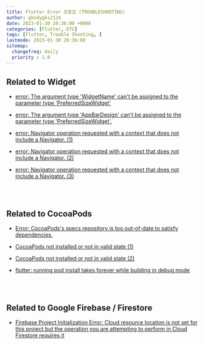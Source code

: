 ```yaml
---
title: Flutter Error 모음집 (TROUBLESHOOTING)
author: gksdygks2124
date: 2023-01-30 20:36:00 +0900
categories: [Flutter, ETC]
tags: [Flutter, Trouble Shooting, ]
lastmode: 2023-01-30 20:36:00
sitemap:
  changefreq: daily
  priority : 1.0
---
```

## <b> Related to Widget </b>
- [error: The argument type 'WidgetName' can't be assigned to the parameter type 'PreferredSizeWidget'](https://stackoverflow.com/questions/52678469/the-appbardesign-cant-be-assigned-to-the-parameter-type-preferredsizewidget)

- [error: The argument type 'AppBarDesign' can't be assigned to the parameter type 'PreferredSizeWidget'.](https://stackoverflow.com/questions/52678469/the-appbardesign-cant-be-assigned-to-the-parameter-type-preferredsizewidget)

- [error: Navigator operation requested with a context that does not include a Navigator. (1)](https://stackoverflow.com/questions/50124355/flutter-navigator-not-working)

- [error: Navigator operation requested with a context that does not include a Navigator. (2)](https://stackoverflow.com/questions/44004451/navigator-operation-requested-with-a-context-that-does-not-include-a-navigator)

- [error: Navigator operation requested with a context that does not include a Navigator. (3)](https://github.com/flutter/flutter/issues/15919)

<br>
<br>

## <b>Related to CocoaPods</b>
- [Error: CocoaPods's specs repository is too out-of-date to satisfy dependencies.](https://stackoverflow.com/questions/64443888/flutter-cocoapodss-specs-repository-is-too-out-of-date-to-satisfy-dependencies)  

- [CocoaPods not installed or not in valid state (1)](https://stackoverflow.com/questions/62593939/cocoapods-not-installed-or-not-in-valid-state')  

- [CocoaPods not installed or not in valid state (2)](https://annhee.tistory.com/69)  

- [flutter: running pod install takes forever while building in debug mode](https://stackoverflow.com/questions/64144204/flutter-running-pod-install-takes-forever-while-building-in-debug-mode)

<br>
<br>

## <b>Related to Google Firebase / Firestore</b>
- [Firebase Project Initialization Error: Cloud resource location is not set for this project but the operation you are attempting to perform in Cloud Firestore requires it](https://stackoverflow.com/questions/58579042/firebase-project-initialization-error-cloud-resource-location-is-not-set-for-th)